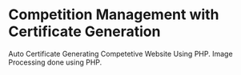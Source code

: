 # Competition Management with Certificate Generation
Auto Certificate Generating Competetive Website Using PHP. Image Processing done using PHP.
